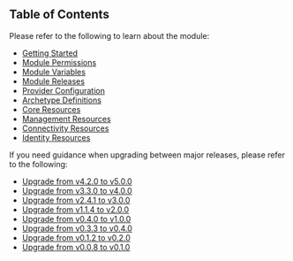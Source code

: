 <!-- markdownlint-disable-next-line first-line-h1 -->
## Table of Contents

Please refer to the following to learn about the module:

- [Getting Started][wiki_getting_started]
- [Module Permissions][wiki_module_permissions]
- [Module Variables][wiki_module_variables]
- [Module Releases][wiki_module_releases]
- [Provider Configuration][wiki_provider_configuration]
- [Archetype Definitions][wiki_archetype_definitions]
- [Core Resources][wiki_core_resources]
- [Management Resources][wiki_management_resources]
- [Connectivity Resources][wiki_connectivity_resources]
- [Identity Resources][wiki_identity_resources]

If you need guidance when upgrading between major releases, please refer to the following:

- [Upgrade from v4.2.0 to v5.0.0][wiki_upgrade_from_v4_2_0_to_v5_0_0]
- [Upgrade from v3.3.0 to v4.0.0][wiki_upgrade_from_v3_3_0_to_v4_0_0]
- [Upgrade from v2.4.1 to v3.0.0][wiki_upgrade_from_v2_4_1_to_v3_0_0]
- [Upgrade from v1.1.4 to v2.0.0][wiki_upgrade_from_v1_1_4_to_v2_0_0]
- [Upgrade from v0.4.0 to v1.0.0][wiki_upgrade_from_v0_4_0_to_v1_0_0]
- [Upgrade from v0.3.3 to v0.4.0][wiki_upgrade_from_v0_3_3_to_v0_4_0]
- [Upgrade from v0.1.2 to v0.2.0][wiki_upgrade_from_v0_1_2_to_v0_2_0]
- [Upgrade from v0.0.8 to v0.1.0][wiki_upgrade_from_v0_0_8_to_v0_1_0]

 [//]: # (************************)
 [//]: # (INSERT LINK LABELS BELOW)
 [//]: # (************************)

[wiki_getting_started]:               %5BUser-Guide%5D-Getting-Started "Wiki - Getting Started"
[wiki_module_permissions]:            %5BUser-Guide%5D-Module-Permissions "Wiki - Module Permissions"
[wiki_module_variables]:              %5BUser-Guide%5D-Module-Variables "Wiki - Module Variables"
[wiki_module_releases]:               %5BUser-Guide%5D-Module-Releases "Wiki - Module Releases"
[wiki_provider_configuration]:        %5BUser-Guide%5D-Provider-Configuration "Wiki - Provider Configuration"
[wiki_archetype_definitions]:         %5BUser-Guide%5D-Archetype-Definitions "Wiki - Archetype Definitions"
[wiki_core_resources]:                %5BUser-Guide%5D-Core-Resources "Wiki - Core Resources"
[wiki_management_resources]:          %5BUser-Guide%5D-Management-Resources "Wiki - Management Resources"
[wiki_connectivity_resources]:        %5BUser-Guide%5D-Connectivity-Resources "Wiki - Connectivity Resources"
[wiki_identity_resources]:            %5BUser-Guide%5D-Identity-Resources "Wiki - Identity Resources"
[wiki_upgrade_from_v4_2_0_to_v5_0_0]: %5BUser-Guide%5D-Upgrade-from-v4.2.0-to-v5.0.0 "Wiki - Upgrade from v4.2.0 to v5.0.0"
[wiki_upgrade_from_v3_3_0_to_v4_0_0]: %5BUser-Guide%5D-Upgrade-from-v3.3.0-to-v4.0.0 "Wiki - Upgrade from v3.3.0 to v4.0.0"
[wiki_upgrade_from_v2_4_1_to_v3_0_0]: %5BUser-Guide%5D-Upgrade-from-v2.4.1-to-v3.0.0 "Wiki - Upgrade from v2.4.1 to v3.0.0"
[wiki_upgrade_from_v1_1_4_to_v2_0_0]: %5BUser-Guide%5D-Upgrade-from-v1.1.4-to-v2.0.0 "Wiki - Upgrade from v1.1.4 to v2.0.0"
[wiki_upgrade_from_v0_4_0_to_v1_0_0]: %5BUser-Guide%5D-Upgrade-from-v0.4.0-to-v1.0.0 "Wiki - Upgrade from v0.4.0 to v1.0.0"
[wiki_upgrade_from_v0_3_3_to_v0_4_0]: %5BUser-Guide%5D-Upgrade-from-v0.3.3-to-v0.4.0 "Wiki - Upgrade from v0.3.3 to v0.4.0"
[wiki_upgrade_from_v0_1_2_to_v0_2_0]: %5BUser-Guide%5D-Upgrade-from-v0.1.2-to-v0.2.0 "Wiki - Upgrade from v0.1.2 to v0.2.0"
[wiki_upgrade_from_v0_0_8_to_v0_1_0]: %5BUser-Guide%5D-Upgrade-from-v0.0.8-to-v0.1.0 "Wiki - Upgrade from v0.0.8 to v0.1.0"
